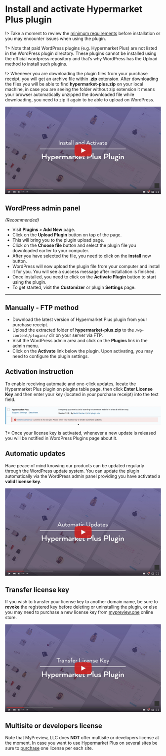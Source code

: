 # Install and activate Hypermarket Plus plugin

!> Take a moment to review the [minimum requirements](https://mahdiyazdani.github.io/Hypermarket/#/minimum-requirements) before installation or you may encounter issues when using the plugin. 

?> Note that paid WordPress plugins (e.g. Hypermarket Plus) are not listed in the WordPress plugin directory. These plugins cannot be installed using the official wordpress repository and that’s why WordPress has the Upload method to install such plugins.

!> Whenever you are downloading the plugin files from your purchase receipt, you will get an archive file within **.zip** extension. After downloading the files you will be able to find **hypermarket-plus.zip** on your local machine, in case you are seeing the folder without zip extension it means your browser automatically unzipped the downloaded file while downloading, you need to zip it again to be able to upload on WordPress.

[![Install and activate Hypermarket Plus plugin](img/install-and-activate-hypermarket-plus-plugin.jpg)](https://www.youtube.com/watch?v=AGcYvSvrynI "Install and activate Hypermarket Plus plugin - Click to Watch!")

## WordPress admin panel

*(Recommended)*

* Visit **Plugins** » **Add New** page.
* Click on the **Upload Plugin** button on top of the page.
* This will bring you to the plugin upload page.
* Click on the **Choose file** button and select the plugin file you downloaded earlier to your computer.
* After you have selected the file, you need to click on the **install** now button.
* WordPress will now upload the plugin file from your computer and install it for you. You will see a success message after installation is finished.
* Once installed, you need to click on the **Activate Plugin** button to start using the plugin.
* To get started, visit the **Customizer** or plugin **Settings** page.

<hr/>

## Manually - FTP method

* Download the latest version of Hypermarket Plus plugin from your purchase receipt.
* Upload the extracted folder of **hypermarket-plus.zip** to the ```/wp-content/plugins/``` dir on your server via FTP.
* Visit the WordPress admin area and click on the **Plugins** link in the admin menu.
* Click on the **Activate** link below the plugin. Upon activating, you may need to configure the plugin settings.

## Activation instruction

To enable receiving automatic and one-click updates, locate the Hypermarket Plus plugin on plugins table page, then click **Enter License Key** and then enter your key (located in your purchase receipt) into the text field.

![Hypermarket Plus license key](img/enter-license-key.gif)

?> Once your license key is activated, whenever a new update is released you will be notified in WordPress Plugins page about it.

## Automatic updates

Have peace of mind knowing our products can be updated regularly through the WordPress update system. You can update the plugin automatically via the WordPress admin panel providing you have activated a **valid license key**.

[![Automatic updates](img/automatic-updates-hypermarket-plus-plugin.jpg)](https://www.youtube.com/watch?v=nG6mJUZvTBg "Hypermarket Plus automatic updates - Click to Watch!")

## Transfer license key

If you wish to transfer your license key to another domain name, be sure to **revoke** the registered key before deleting or uninstalling the plugin, or else you may need to purchase a new license key from [mypreview.one](https://www.mypreview.one/hypermarket-plus.html) online store.

[![Transfer license key](img/transfer-license-key-hypermarket-plus-plugin.jpg)](https://www.youtube.com/watch?v=0BlzR4RqfyQ "Transfer Hypermarket Plus license key - Click to Watch!")

## Multisite or developers license

Note that MyPreview, LLC does **NOT** offer multisite or developers license at the moment. In case you want to use Hypermarket Plus on several sites be sure to [purchase](https://www.mypreview.one) one license per each site.
